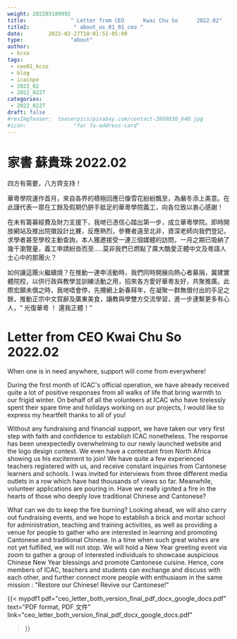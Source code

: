 ```yaml
---
weight: 202203189992
title:              " Letter from CEO      Kwai Chu So      2022.02"
title2:              " about_us_01_01_ceo "
date:        2022-02-27T10:01:51-05:00
type:               "about"
author:
 - kcso
tags:
 - ceo01_kcso
 - blog
 - icacnpo
 - 2022_02
 - 2022_0227
categories:
 - 2022_0227
draft: false
#resImgTeaser:  teaserpics/pixabay.com/contact-2860030_640.jpg
#icon:               "far fa-address-card"
---
```




# 家書          蘇貴珠         2022.02

四方有需要，八方齊支持！ 

華粵學院運作首月，來自各界的積極回應已像雪花紛紛飄至，為嚴冬添上美意。在此謹代表一眾在工餘及假期仍胼手胝足的華粵學院義工，向各位致以衷心感謝！ 

在未有籌募經費及財力支援下，我哋已憑信心踏出第一步，成立華粵學院。即時開放網站及推出院徽設計比賽，反應熱烈，參賽者遠至北非，資深老師向我們登記，求學者甚至學校主動查詢，本人獲邀接受一連三個媒體的訪問，一月之期已吸納了幾千瀏覽量，義工申請紛沓而至.....莫非我們已燃點了廣大酷愛正體中文及粵語人士心中的那團火？ 

如何讓這團火繼續燒？在推動一連申活動時，我們同時開展向熱心者募捐，冀建實體院校，以供行政與教學並訓練活動之用，招來各方愛好華粵友好，共聚推廣。此際宏願未償之時，我哋唔會停，先攪網上新春拜年，在凝聚一群無償付出的手足之餘，推動正宗中文賀辭及廣東美食，讓教與學雙方交流學習，進一步連繫更多有心人，“ 光復華粵  ！
還我正體！” 

# Letter from CEO      Kwai Chu So      2022.02

When one is in need anywhere, support will come from everywhere! 

During the first month of ICAC's official operation, we have already received quite a lot of positive responses from all walks of life that bring warmth to our frigid winter. On behalf of all the volunteers at ICAC who have tirelessly spent their spare time and holidays working on our projects, I would like to express my heartfelt thanks to all of you!

Without any fundraising and financial support, we have taken our very first step with faith and confidence to establish ICAC nonetheless. The response has been unexpectedly overwhelming to our newly launched website and the logo design contest. We even have a contestant from North Africa showing us his excitement to join! We have quite a few experienced teachers registered with us, and receive constant inquiries from Cantonese learners and schools. I was invited for interviews from three different media outlets in a row which have had thousands of views so far. Meanwhile, volunteer applications are pouring in. Have we really ignited a fire in the hearts of those who deeply love traditional Chinese and Cantonese?

What can we do to keep the fire burning? Looking ahead, we will also carry out fundraising events, and we hope to establish a brick and mortar school for administration, teaching and training activities, as well as providing a venue for people to gather who are interested in learning and promoting Cantonese and traditional Chinese. In a time when such great wishes are not yet fulfilled, we will not stop. We will hold a  New Year greeting event via zoom to gather a group of interested individuals to showcase auspicious Chinese New Year blessings and promote Cantonese cuisine. Hence, core members of ICAC, teachers and students can exchange and discuss with each other, and further connect more people with enthusiasm in the  same mission : "Restore our Chinese! Revive our Cantonese!”



{{< mypdf1 pdf="ceo_letter_both_version_final_pdf_docx_google_docs.pdf"
text="PDF format, PDF 文件"
link="ceo_letter_both_version_final_pdf_docx_google_docs.pdf"
>}}


